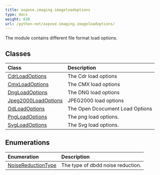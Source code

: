 ```yaml
---
title: aspose.imaging.imageloadoptions
type: docs
weight: 830
url: /python-net/aspose.imaging.imageloadoptions/
---
```



The module contains different file format load options.

## **Classes**
| **Class** | **Description** |
| :- | :- |
| [CdrLoadOptions](/imaging/python-net/aspose.imaging.imageloadoptions/cdrloadoptions/) | The Cdr load options |
| [CmxLoadOptions](/imaging/python-net/aspose.imaging.imageloadoptions/cmxloadoptions/) | The CMX load options |
| [DngLoadOptions](/imaging/python-net/aspose.imaging.imageloadoptions/dngloadoptions/) | The DNG load options |
| [Jpeg2000LoadOptions](/imaging/python-net/aspose.imaging.imageloadoptions/jpeg2000loadoptions/) | JPEG2000 load options |
| [OdLoadOptions](/imaging/python-net/aspose.imaging.imageloadoptions/odloadoptions/) | The Open Dcocument Load Options |
| [PngLoadOptions](/imaging/python-net/aspose.imaging.imageloadoptions/pngloadoptions/) | The png load options. |
| [SvgLoadOptions](/imaging/python-net/aspose.imaging.imageloadoptions/svgloadoptions/) | The Svg load options. |
## **Enumerations**
| **Enumeration** | **Description** |
| :- | :- |
| [NoiseReductionType](/imaging/python-net/aspose.imaging.imageloadoptions/noisereductiontype/) | The type of dbdd noise reduction. |
